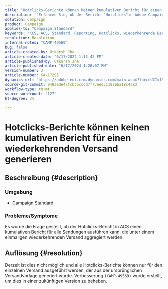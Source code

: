 ```yaml
---
title: "Hotclicks-Berichte können keinen kumulativen Bericht für einen wiederkehrenden Versand generieren"
description: '"Erfahren Sie, ob der Bericht "Hotclicks"in Adobe Campaign Standard einen kumulativen Bericht für alle Sendungen ausführen kann, die unter einem einmaligen wiederkehrenden Versand aggregiert werden."'
solution: Campaign
product: Campaign
applies-to: "Campaign Standard"
keywords: "KCS, ACS, Standard, Reporting, Hotclicks, wiederkehrende Bereitstellung"
resolution: Resolution
internal-notes: "CAMP-49569"
bug: false
article-created-by: Utkarsh Jha
article-created-date: "6/17/2024 1:13:42 PM"
article-published-by: Utkarsh Jha
article-published-date: "6/17/2024 1:20:07 PM"
version-number: 3
article-number: KA-17295
dynamics-url: "https://adobe-ent.crm.dynamics.com/main.aspx?forceUCI=1&pagetype=entityrecord&etn=knowledgearticle&id=a6d7b567-ab2c-ef11-840a-002248084fbb"
source-git-commit: 948aede47fcbcbcccd7f73eed31182eba18c4a83
workflow-type: tm+mt
source-wordcount: '127'
ht-degree: 3%

---
```


# Hotclicks-Berichte können keinen kumulativen Bericht für einen wiederkehrenden Versand generieren

## Beschreibung {#description}


### <b>Umgebung</b>

- Campaign Standard




### <b>Probleme/Symptome</b>

Es wurde die Frage gestellt, ob der Hotclicks-Bericht in ACS einen kumulativen Bericht für alle Sendungen ausführen kann, die unter einem einmaligen wiederkehrenden Versand aggregiert werden.


## Auflösung {#resolution}


Derzeit ist dies nicht möglich und alle Hotclicks-Berichte können nur für den einzelnen Versand ausgeführt werden, der aus der ursprünglichen Versandvorlage generiert wurde. Verbesserung `(CAMP-49569)` wurde erstellt, um dies in einer zukünftigen Version zu beheben.
